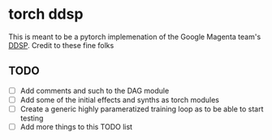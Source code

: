 # torch ddsp
This is meant to be a pytorch implemenation of the Google Magenta team's [DDSP](https://github.com/magenta/ddsp). Credit to these fine folks


## TODO
- [ ]  Add comments and such to the DAG module
- [ ]  Add some of the initial effects and synths as torch modules
- [ ]  Create a generic highly parameratized training loop as to be able to start testing
- [ ]  Add more things to this TODO list